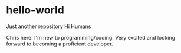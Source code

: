 # hello-world
Just another repository 
Hi Humans 

Chris here. I'm new to programming/coding. Very excited and looking forward to becoming a proficient developer.
